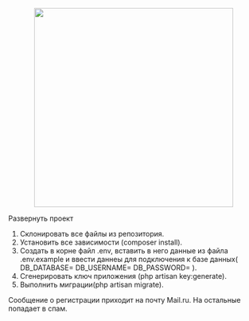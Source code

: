 <p align="center"><a href="https://laravel.com" target="_blank"><img src="https://raw.githubusercontent.com/laravel/art/master/logo-lockup/5%20SVG/2%20CMYK/1%20Full%20Color/laravel-logolockup-cmyk-red.svg" width="400"></a></p>

Развернуть проект
1. Склонировать все файлы из репозитория.
2. Установить все зависимости (composer install).
3. Создать в корне файл .env, вставить в него данные из файла .env.example и ввести даннеы для подключения к базе данных(
    DB_DATABASE=
    DB_USERNAME=
    DB_PASSWORD=
).
4. Сгенерировать ключ приложения (php artisan key:generate).
5. Выполнить миграции(php artisan migrate).

Сообщение о регистрации приходит на почту Mail.ru. На остальные попадает в спам.
